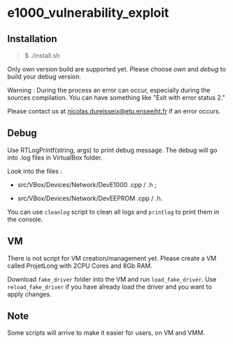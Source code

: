 # e1000_vulnerability_exploit

## Installation

> $ ./install.sh

Only own version build are supported yet. Please choose *own* and *debug* to build your debug version.

Warning : During the process an error can occur, especially during the sources compilation. You can have something like "Exit with error status 2."

Please contact us at nicolas.dureisseix@etu.enseeiht.fr if an error occurs.

## Debug

Use RTLogPrintf(string, args) to print debug message. The debug will go into .log files in VirtualBox folder.

Look into the files :

* src/VBox/Devices/Network/DevE1000 .cpp / .h ;

* src/VBox/Devices/Network/DevEEPROM .cpp / .h.

You can use `cleanlog` script to clean all logs and `printlog` to print them in the console.

## VM

There is not script for VM creation/management yet. Please create a VM called ProjetLong with 2CPU Cores and 8Gb RAM.

Download `fake_driver` folder into the VM and run `load_fake_driver`. Use `reload_fake_driver` if you have already load the driver and you want to apply changes.

## Note

Some scripts will arrive to make it easier for users, on VM and VMM.
